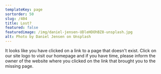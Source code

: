 ```yaml
---
templateKey: page
sortorder: 50
slug: /404
title: Lost?
featured: false
featuredimage: /img/daniel-jensen-UDleHDOhBZ8-unsplash.jpg
alt: Photo by Daniel Jensen on Unsplash
---
```

It looks like you have clicked on a link to a page that doesn't exist. Click on our site logo to visit our homepage and if you have time, please inform the owner of the website where you clicked on the link that brought you to the missing page. 


